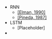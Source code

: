 - RNN
  - [[Elman, 1990]](https://onlinelibrary.wiley.com/doi/epdf/10.1207/s15516709cog1402_1)
  - [[Pineda, 1987]](https://journals.aps.org/prl/pdf/10.1103/PhysRevLett.59.2229)
- LSTM
  - [Placeholder]
- 
